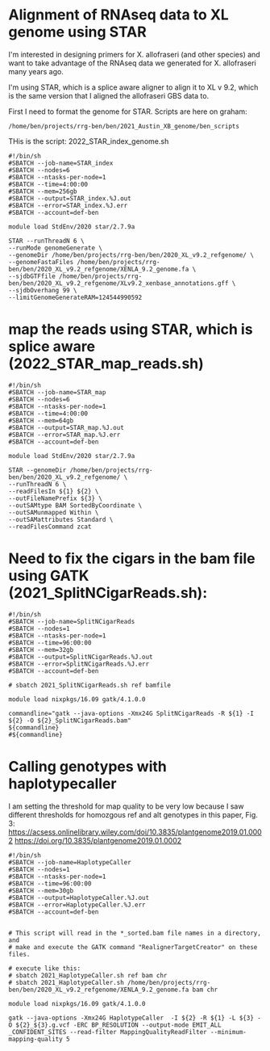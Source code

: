 # Alignment of RNAseq data to XL genome using STAR

I'm interested in designing primers for X. allofraseri (and other species) and want to take advantage of the RNAseq data we generated for X. allofraseri many years ago.

I'm using STAR, which is a splice aware aligner to align it to XL v 9.2, which is the same version that I aligned the allofraseri GBS data to.

First I need to format the genome for STAR. Scripts are here on graham:

```
/home/ben/projects/rrg-ben/ben/2021_Austin_XB_genome/ben_scripts
```
THis is the script: 2022_STAR_index_genome.sh
```
#!/bin/sh
#SBATCH --job-name=STAR_index
#SBATCH --nodes=6
#SBATCH --ntasks-per-node=1
#SBATCH --time=4:00:00
#SBATCH --mem=256gb
#SBATCH --output=STAR_index.%J.out
#SBATCH --error=STAR_index.%J.err
#SBATCH --account=def-ben

module load StdEnv/2020 star/2.7.9a

STAR --runThreadN 6 \
--runMode genomeGenerate \
--genomeDir /home/ben/projects/rrg-ben/ben/2020_XL_v9.2_refgenome/ \
--genomeFastaFiles /home/ben/projects/rrg-ben/ben/2020_XL_v9.2_refgenome/XENLA_9.2_genome.fa \
--sjdbGTFfile /home/ben/projects/rrg-ben/ben/2020_XL_v9.2_refgenome/XLv9.2_xenbase_annotations.gff \
--sjdbOverhang 99 \
--limitGenomeGenerateRAM=124544990592
```

# map the reads using STAR, which is splice aware (2022_STAR_map_reads.sh)
```
#!/bin/sh
#SBATCH --job-name=STAR_map
#SBATCH --nodes=6
#SBATCH --ntasks-per-node=1
#SBATCH --time=4:00:00
#SBATCH --mem=64gb
#SBATCH --output=STAR_map.%J.out
#SBATCH --error=STAR_map.%J.err
#SBATCH --account=def-ben

module load StdEnv/2020 star/2.7.9a

STAR --genomeDir /home/ben/projects/rrg-ben/ben/2020_XL_v9.2_refgenome/ \
--runThreadN 6 \
--readFilesIn ${1} ${2} \
--outFileNamePrefix ${3} \
--outSAMtype BAM SortedByCoordinate \
--outSAMunmapped Within \
--outSAMattributes Standard \
--readFilesCommand zcat
```

# Need to fix the cigars in the bam file using GATK (2021_SplitNCigarReads.sh):
```
#!/bin/sh
#SBATCH --job-name=SplitNCigarReads
#SBATCH --nodes=1
#SBATCH --ntasks-per-node=1
#SBATCH --time=96:00:00
#SBATCH --mem=32gb
#SBATCH --output=SplitNCigarReads.%J.out
#SBATCH --error=SplitNCigarReads.%J.err
#SBATCH --account=def-ben

# sbatch 2021_SplitNCigarReads.sh ref bamfile

module load nixpkgs/16.09 gatk/4.1.0.0

commandline="gatk --java-options -Xmx24G SplitNCigarReads -R ${1} -I ${2} -O ${2}_SplitNCigarReads.bam"
${commandline} 
#${commandline}
```

# Calling genotypes with haplotypecaller

I am setting the threshold for map quality to be very low because I saw different thresholds for homozgous ref and alt genotypes in this paper, Fig. 3: https://acsess.onlinelibrary.wiley.com/doi/10.3835/plantgenome2019.01.0002
 https://doi.org/10.3835/plantgenome2019.01.0002
```
#!/bin/sh
#SBATCH --job-name=HaplotypeCaller
#SBATCH --nodes=1
#SBATCH --ntasks-per-node=1
#SBATCH --time=96:00:00
#SBATCH --mem=30gb
#SBATCH --output=HaplotypeCaller.%J.out
#SBATCH --error=HaplotypeCaller.%J.err
#SBATCH --account=def-ben


# This script will read in the *_sorted.bam file names in a directory, and 
# make and execute the GATK command "RealignerTargetCreator" on these files. 

# execute like this:
# sbatch 2021_HaplotypeCaller.sh ref bam chr
# sbatch 2021_HaplotypeCaller.sh /home/ben/projects/rrg-ben/ben/2020_XL_v9.2_refgenome/XENLA_9.2_genome.fa bam chr

module load nixpkgs/16.09 gatk/4.1.0.0

gatk --java-options -Xmx24G HaplotypeCaller  -I ${2} -R ${1} -L ${3} -O ${2}_${3}.g.vcf -ERC BP_RESOLUTION --output-mode EMIT_ALL
_CONFIDENT_SITES --read-filter MappingQualityReadFilter --minimum-mapping-quality 5
```
